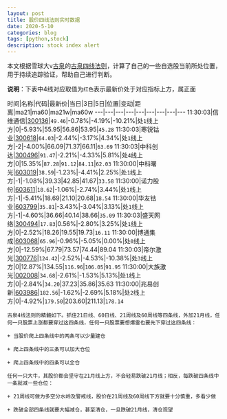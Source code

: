 ```yaml
---
layout: post
title: 股价四线法则实时数据
date: 2020-5-10
categories: blog
tags: [python,stock]
description: stock index alert
---
```



本文根据雪球大v[古泉](https://xueqiu.com/u/7148646888)的[古泉四线法则](https://xueqiu.com/7148646888/130498192)，计算了自己的一些自选股当前所处位置，用于持续追踪验证，帮助自己进行判断。

**说明**：下表中4线对应取值为`红色`表示最新价处于对应指标上方，属正面

时间|名称|代码|最新价|当日|3日|5日|位置|变动|距离|ma21|ma60|ma21w|ma60w
---|---|---|---|---|---|---|---|---
11:30:03|信维通信|[300136](https://xueqiu.com/S/SZ300136)|`49.46`|-0.78%|-4.19%|-10.21%|处`1`线上方|0|-5.93%|55.95|56.86|53.95|`45.28`
11:30:03|寒锐钴业|[300618](https://xueqiu.com/S/SZ300618)|`64.03`|-2.44%|-3.17%|4.34%|处`1`线上方|-2|-4.00%|66.09|71.37|66.11|`63.69`
11:30:03|中科创达|[300496](https://xueqiu.com/S/SZ300496)|`91.47`|-2.21%|-4.33%|5.81%|处`4`线上方|0|15.35%|`87.28`|`91.12`|`84.11`|`62.03`
11:30:00|中科曙光|[603019](https://xueqiu.com/S/SH603019)|`38.59`|-1.23%|-4.41%|2.25%|处`1`线上方|-1|-1.08%|39.33|42.85|41.67|`33.58`
11:30:00|诺力股份|[603611](https://xueqiu.com/S/SH603611)|`18.62`|-1.06%|-2.74%|3.44%|处`1`线上方|-1|-5.41%|18.69|21.10|20.68|`18.54`
11:30:00|华友钴业|[603799](https://xueqiu.com/S/SH603799)|`35.81`|-3.43%|-3.04%|3.13%|处`1`线上方|-1|-4.60%|36.66|40.14|38.66|`35.09`
11:30:03|盛天网络|[300494](https://xueqiu.com/S/SZ300494)|`17.83`|0.56%|-2.80%|3.25%|处`1`线上方|0|-2.52%|18.26|19.55|19.73|`16.11`
11:30:00|博通集成|[603068](https://xueqiu.com/S/SH603068)|`65.96`|-0.96%|-5.05%|0.00%|处`0`线上方|0|-12.59%|67.79|73.57|74.44|89.04
11:30:03|帝尔激光|[300776](https://xueqiu.com/S/SZ300776)|`124.42`|-2.52%|-4.53%|-10.38%|处`3`线上方|0|12.87%|134.55|`116.96`|`106.05`|`91.95`
11:30:00|大族激光|[002008](https://xueqiu.com/S/SZ002008)|`34.68`|-2.61%|-1.53%|5.13%|处`1`线上方|0|-2.84%|`34.20`|37.23|35.86|35.63
11:30:00|兆易创新|[603986](https://xueqiu.com/S/SH603986)|`182.56`|-1.62%|-2.69%|5.18%|处`2`线上方|0|-4.92%|`179.50`|203.60|211.13|`178.14`

```
古泉4线法则的精髓如下。抓住21日线、60日线、21周线及60周线等四条线，外加21月线，任何一只股票上涨都要穿过这四条线，任何一只股票要想爆雷也要先下穿过这四条线：

+ 当股价爬上四条线中的两条可以少量建仓

+ 爬上四条线中的三条可以加大仓位

+ 爬上四条线中的四条可以全仓

任何一只大牛，其股价都会坚守在21月线上方，不会轻易跌破21月线；相反，每跌破四条线中一条就减一些仓位：

+ 21周线可做为多空分水岭及警戒线，股价在21周线及60周线下方就要十分慎重，多看少做

+ 跌破全部四条线就要大幅减仓，甚至清仓，一旦跌破21月线，清仓观望
```
